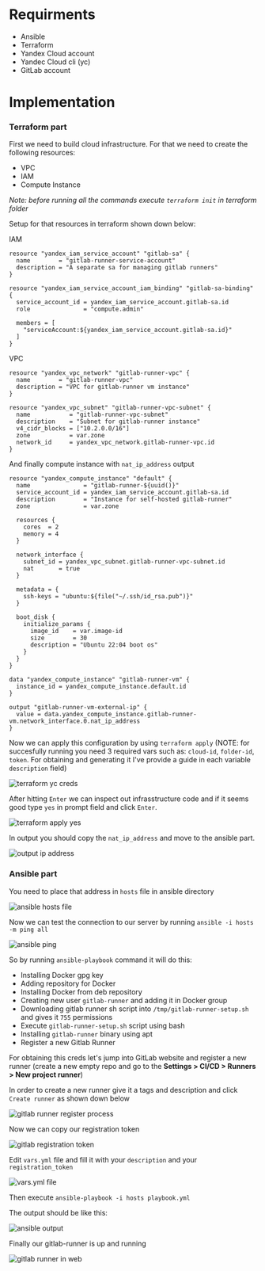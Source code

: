 # Requirments
- Ansible
- Terraform 
- Yandex Cloud account
- Yandec Cloud cli (yc)
- GitLab account

# Implementation

### Terraform part
First we need to build cloud infrastructure. For that we need to create the following resources:

- VPC
- IAM 
- Compute Instance

*Note: before running all the commands execute `terraform init` in terraform folder*

Setup for that resources in terraform shown down below:

IAM
```hcl 
resource "yandex_iam_service_account" "gitlab-sa" {
  name        = "gitlab-runner-service-account"
  description = "A separate sa for managing gitlab runners"
}

resource "yandex_iam_service_account_iam_binding" "gitlab-sa-binding" {
  service_account_id = yandex_iam_service_account.gitlab-sa.id
  role               = "compute.admin"

  members = [
    "serviceAccount:${yandex_iam_service_account.gitlab-sa.id}"
  ]
}
```

VPC
```hcl 
resource "yandex_vpc_network" "gitlab-runner-vpc" {
  name        = "gitlab-runner-vpc"
  description = "VPC for gitlab-runner vm instance"
}

resource "yandex_vpc_subnet" "gitlab-runner-vpc-subnet" {
  name           = "gitlab-runner-vpc-subnet"
  description    = "Subnet for gitlab-runner instance"
  v4_cidr_blocks = ["10.2.0.0/16"]
  zone           = var.zone
  network_id     = yandex_vpc_network.gitlab-runner-vpc.id
}
```

And finally compute instance with `nat_ip_address` output
```hcl 
resource "yandex_compute_instance" "default" {
  name               = "gitlab-runner-${uuid()}"
  service_account_id = yandex_iam_service_account.gitlab-sa.id
  description        = "Instance for self-hosted gitlab-runner"
  zone               = var.zone

  resources {
    cores  = 2
    memory = 4
  }

  network_interface {
    subnet_id = yandex_vpc_subnet.gitlab-runner-vpc-subnet.id
    nat       = true
  }

  metadata = {
    ssh-keys = "ubuntu:${file("~/.ssh/id_rsa.pub")}"
  }

  boot_disk {
    initialize_params {
      image_id    = var.image-id
      size        = 30
      description = "Ubuntu 22:04 boot os"
    }
  }
}

data "yandex_compute_instance" "gitlab-runner-vm" {
  instance_id = yandex_compute_instance.default.id
}

output "gitlab-runner-vm-external-ip" {
  value = data.yandex_compute_instance.gitlab-runner-vm.network_interface.0.nat_ip_address
}
```

Now we can apply this configuration by using `terraform apply` (NOTE: for succesfully running you need 3 required vars such as: `cloud-id`, `folder-id`, `token`. For obtaining and generating it I've provide a guide in each variable `description` field)

![terraform yc creds](./docs/images/terraform_creds.jpg)

After hitting `Enter` we can inspect out infrasstructure code and if it seems good type `yes` in prompt field and click `Enter`.

![terraform apply yes](./docs/images/apply.png)

In output you should copy the `nat_ip_address` and move to the ansible part.

![output ip address](./docs/images/output_ip.png)

### Ansible part

You need to place that address in `hosts` file in ansible directory

![ansible `hosts` file](./docs/images/ansible_hosts.png)

Now we can test the connection to our server by running `ansible -i hosts -m ping all`

![ansible ping](./docs/images/ansible_ping.png)

So by running `ansible-playbook` command it will do this:

- Installing Docker gpg key
- Adding repository for Docker
- Installing Docker from deb repository
- Creating new user `gitlab-runner` and adding it in Docker group
- Downloading gitlab runner sh script into `/tmp/gitlab-runner-setup.sh` and gives it `755` permissions
- Execute `gitlab-runner-setup.sh` script using bash
- Installing `gitlab-runner` binary using apt
- Register a new Gitlab Runner

For obtaining this creds let's jump into GitLab website and register a new runner (create a new empty repo and go to the **Settings > CI/CD > Runners > New project runner**)

In order to create a new runner give it a tags and description and click `Create runner` as shown down below

![gitlab runner register process](./docs/images/gitlab_runner_register.png)

Now we can copy our registration token

![gitlab registration token](./docs/images/gitlab_register_token.jpg)

Edit `vars.yml` file and fill it with your `description` and your `registration_token`

![vars.yml file](./docs/images/ansible_vars.png)

Then execute `ansible-playbook -i hosts playbook.yml`

The output should be like this:

![ansible output](./docs/images/ansible-output.jpeg)

Finally our gitlab-runner is up and running

![gitlab runner in web](./docs/images/gitlab-runners.jpeg)
